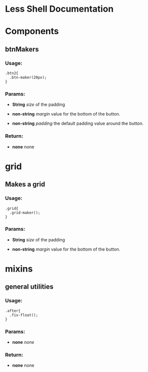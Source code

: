 

<!-- Start /~Amin~/_docs+libs/QUISIA/quisia/Gulp-version/dev/less/app.less -->

# Less Shell Documentation

<!-- End /~Amin~/_docs+libs/QUISIA/quisia/Gulp-version/dev/less/app.less -->




<!-- Start /~Amin~/_docs+libs/QUISIA/quisia/Gulp-version/dev/less/components.less -->

# Components #

## btnMakers

### Usage:
	.btn2{
	  .btn-maker(20px);
	}

### Params: 

* **String** *size* of the padding

* **non-string** *margin* value for the bottom of the button.

* **non-string** *padding* the default padding value around the button.

### Return:

* **none** none

<!-- End /~Amin~/_docs+libs/QUISIA/quisia/Gulp-version/dev/less/components.less -->




<!-- Start /~Amin~/_docs+libs/QUISIA/quisia/Gulp-version/dev/less/grid.less -->

# grid #

## Makes a grid

### Usage:
	.grid{
	  .grid-maker();
	}

### Params: 

* **String** *size* of the padding

* **non-string** *margin* value for the bottom of the button.

<!-- End /~Amin~/_docs+libs/QUISIA/quisia/Gulp-version/dev/less/grid.less -->




<!-- Start /~Amin~/_docs+libs/QUISIA/quisia/Gulp-version/dev/less/mixins.less -->

# mixins #

## general utilities

### Usage:
	.after{
	  .fix-float();
	}

### Params: 

* **none** *none* 

### Return:

* **none** none

<!-- End /~Amin~/_docs+libs/QUISIA/quisia/Gulp-version/dev/less/mixins.less -->

